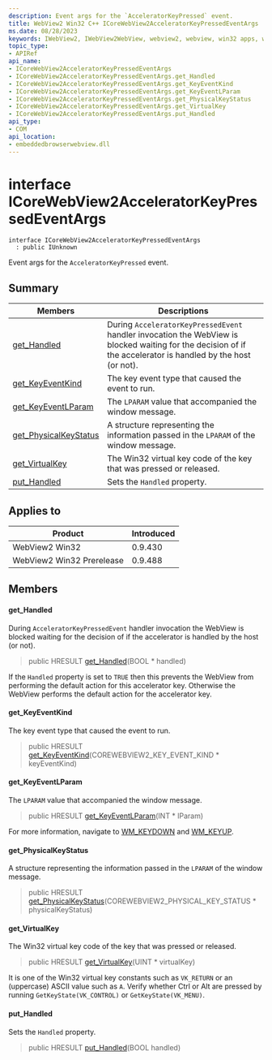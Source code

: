 ```yaml
---
description: Event args for the `AcceleratorKeyPressed` event.
title: WebView2 Win32 C++ ICoreWebView2AcceleratorKeyPressedEventArgs
ms.date: 08/28/2023
keywords: IWebView2, IWebView2WebView, webview2, webview, win32 apps, win32, edge, ICoreWebView2, ICoreWebView2Controller, browser control, edge html, ICoreWebView2AcceleratorKeyPressedEventArgs
topic_type: 
- APIRef
api_name:
- ICoreWebView2AcceleratorKeyPressedEventArgs
- ICoreWebView2AcceleratorKeyPressedEventArgs.get_Handled
- ICoreWebView2AcceleratorKeyPressedEventArgs.get_KeyEventKind
- ICoreWebView2AcceleratorKeyPressedEventArgs.get_KeyEventLParam
- ICoreWebView2AcceleratorKeyPressedEventArgs.get_PhysicalKeyStatus
- ICoreWebView2AcceleratorKeyPressedEventArgs.get_VirtualKey
- ICoreWebView2AcceleratorKeyPressedEventArgs.put_Handled
api_type:
- COM
api_location:
- embeddedbrowserwebview.dll
---
```


# interface ICoreWebView2AcceleratorKeyPressedEventArgs

```
interface ICoreWebView2AcceleratorKeyPressedEventArgs
  : public IUnknown
```

Event args for the `AcceleratorKeyPressed` event.

## Summary

 Members                        | Descriptions
--------------------------------|---------------------------------------------
[get_Handled](#get_handled) | During `AcceleratorKeyPressedEvent` handler invocation the WebView is blocked waiting for the decision of if the accelerator is handled by the host (or not).
[get_KeyEventKind](#get_keyeventkind) | The key event type that caused the event to run.
[get_KeyEventLParam](#get_keyeventlparam) | The `LPARAM` value that accompanied the window message.
[get_PhysicalKeyStatus](#get_physicalkeystatus) | A structure representing the information passed in the `LPARAM` of the window message.
[get_VirtualKey](#get_virtualkey) | The Win32 virtual key code of the key that was pressed or released.
[put_Handled](#put_handled) | Sets the `Handled` property.

## Applies to

Product                         | Introduced
--------------------------------|---------------------------------------------
WebView2 Win32            |    0.9.430
WebView2 Win32 Prerelease |    0.9.488

## Members

#### get_Handled

During `AcceleratorKeyPressedEvent` handler invocation the WebView is blocked waiting for the decision of if the accelerator is handled by the host (or not).

> public HRESULT [get_Handled](#get_handled)(BOOL * handled)

If the `Handled` property is set to `TRUE` then this prevents the WebView from performing the default action for this accelerator key. Otherwise the WebView performs the default action for the accelerator key.

#### get_KeyEventKind

The key event type that caused the event to run.

> public HRESULT [get_KeyEventKind](#get_keyeventkind)(COREWEBVIEW2_KEY_EVENT_KIND * keyEventKind)

#### get_KeyEventLParam

The `LPARAM` value that accompanied the window message.

> public HRESULT [get_KeyEventLParam](#get_keyeventlparam)(INT * lParam)

For more information, navigate to [WM_KEYDOWN](/windows/win32/inputdev/wm-keydown) and [WM_KEYUP](/windows/win32/inputdev/wm-keyup).

#### get_PhysicalKeyStatus

A structure representing the information passed in the `LPARAM` of the window message.

> public HRESULT [get_PhysicalKeyStatus](#get_physicalkeystatus)(COREWEBVIEW2_PHYSICAL_KEY_STATUS * physicalKeyStatus)

#### get_VirtualKey

The Win32 virtual key code of the key that was pressed or released.

> public HRESULT [get_VirtualKey](#get_virtualkey)(UINT * virtualKey)

It is one of the Win32 virtual key constants such as `VK_RETURN` or an (uppercase) ASCII value such as `A`. Verify whether Ctrl or Alt are pressed by running `GetKeyState(VK_CONTROL)` or `GetKeyState(VK_MENU)`.

#### put_Handled

Sets the `Handled` property.

> public HRESULT [put_Handled](#put_handled)(BOOL handled)

